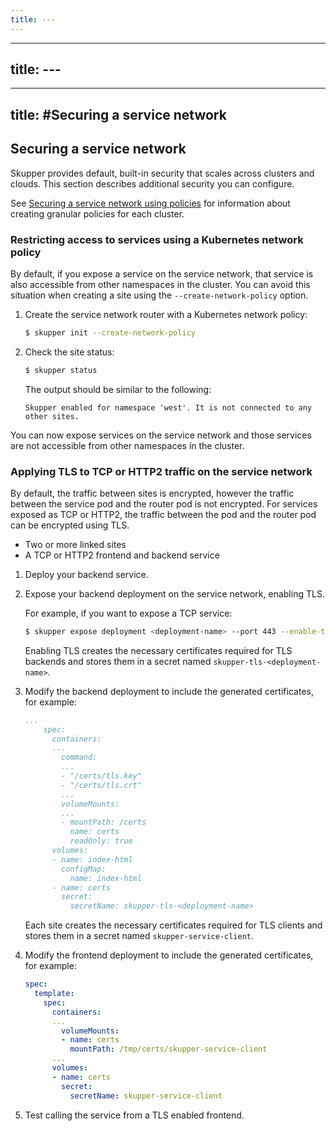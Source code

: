 ```yaml
---
title: ---
---
```

---
title: ---
---
---
title: #Securing a service network
---
## Securing a service network

Skupper provides default, built-in security that scales across clusters and clouds.
This section describes additional security you can configure.

See [Securing a service network using policies](../policy/index.html) for information about creating granular policies for each cluster.

### Restricting access to services using a Kubernetes network policy

By default, if you expose a service on the service network, that service is also accessible from other namespaces in the cluster.
You can avoid this situation when creating a site using the `--create-network-policy` option.

1. Create the service network router with a Kubernetes network policy:

   ```bash
   $ skupper init --create-network-policy
   ```
2. Check the site status:

   ```bash
   $ skupper status
   ```
   The output should be similar to the following:
   ```
   Skupper enabled for namespace 'west'. It is not connected to any other sites.
   ```

You can now expose services on the service network and those services are not accessible from other namespaces in the cluster.

### Applying TLS to TCP or HTTP2 traffic on the service network

By default, the traffic between sites is encrypted, however the traffic between the service pod and the router pod is not encrypted.
For services exposed as TCP or HTTP2, the traffic between the pod and the router pod can be encrypted using TLS.

* Two or more linked sites
* A TCP or HTTP2 frontend and backend service

1. Deploy your backend service.
2. Expose your backend deployment on the service network, enabling TLS.

   For example, if you want to expose a TCP service:

   ```bash
   $ skupper expose deployment <deployment-name> --port 443 --enable-tls
   ```

   Enabling TLS creates the necessary certificates required for TLS backends and stores them in a secret named `skupper-tls-<deployment-name>`.
3. Modify the backend deployment to include the generated certificates, for example:

   ```yaml
   ...
       spec:
         containers:
         ...
           command:
           ...
           - "/certs/tls.key"
           - "/certs/tls.crt"
           ...
           volumeMounts:
           ...
           - mountPath: /certs
             name: certs
             readOnly: true
         volumes:
         - name: index-html
           configMap:
             name: index-html
         - name: certs
           secret:
             secretName: skupper-tls-<deployment-name>
   ```

   Each site creates the necessary certificates required for TLS clients and stores them in a secret named `skupper-service-client`.
4. Modify the frontend deployment to include the generated certificates, for example:

   ```yaml
   spec:
     template:
       spec:
         containers:
         ...
           volumeMounts:
           - name: certs
             mountPath: /tmp/certs/skupper-service-client
         ...
         volumes:
         - name: certs
           secret:
             secretName: skupper-service-client

   ```
5. Test calling the service from a TLS enabled frontend.
